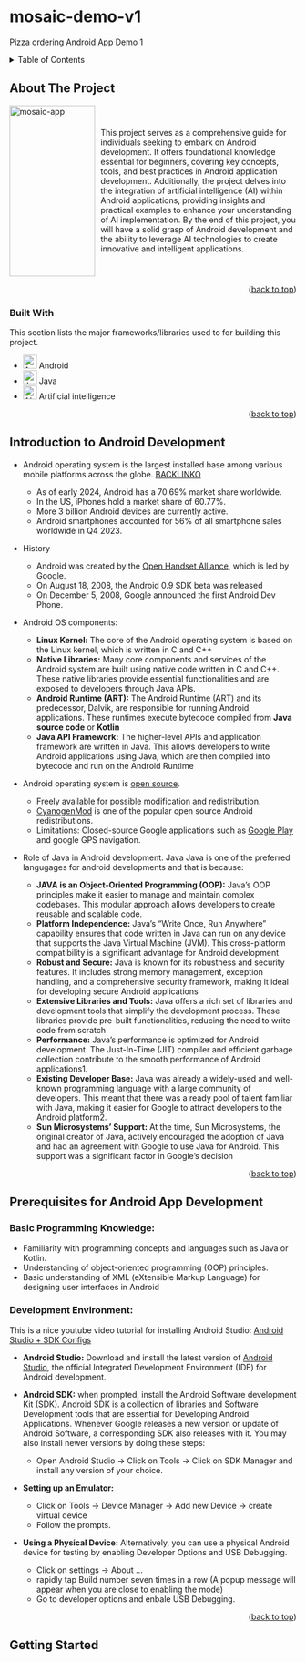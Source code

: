 # mosaic-demo-v1
Pizza ordering Android App Demo 1
<a id="readme-top"></a>
<!-- TABLE OF CONTENTS -->
<details>
  <summary>Table of Contents</summary>
  <ol>
    <li>
      <a href="#about-the-project">About The Project</a>
      <ul>
        <li><a href="#built-with">Built With</a></li>
      </ul>
    </li>
    <li>
      <a href="#introduction-to-android-development">Introduction to Android Development</a>
        <ul>
          <li>What is Android?</li>
          <li>Overview of the Android ecosystem</li>
          <li>The role of Java in Android development</li>
        </ul>
    </li>
    <li>
      <a href="#getting-started">Getting Started</a>
      <ul>
        <li><a href="#prerequisites">Prerequisites</a></li>
        <li><a href="#installation">Installation</a></li>
      </ul>
    </li>
    <li><a href="#usage">Usage</a></li>
    <li><a href="#roadmap">Roadmap</a></li>
    <li><a href="#contributing">Contributing</a></li>
    <li><a href="#license">License</a></li>
    <li><a href="#contact">Contact</a></li>
    <li><a href="#acknowledgments">Acknowledgments</a></li>
  </ol>
</details>

<!-- ABOUT THE PROJECT -->
## About The Project

<div style="display: flex; align-items: center;">
  <img src="https://github.com/user-attachments/assets/b0690db7-545e-4490-8a57-00a8c444b17b" alt="mosaic-app" height="300" width="150" style="margin-right: 10px;"/>
  <p>This project serves as a comprehensive guide for individuals seeking to embark on Android development. It offers foundational knowledge essential for beginners, covering key concepts, tools, and best practices in Android application development. Additionally, the project delves into the integration of artificial intelligence (AI) within Android applications, providing insights and practical examples to enhance your understanding of AI implementation. By the end of this project, you will have a solid grasp of Android development and the ability to leverage AI technologies to create innovative and intelligent applications.</p>
</div>

<p align="right">(<a href="#readme-top">back to top</a>)</p>

### Built With

This section lists the major frameworks/libraries used to for building this project.

* [<img src="https://github.com/user-attachments/assets/c3b4c089-60f2-41dc-90de-16c7a5a29c43" alt="Android" width="24"/>](https://en.wikipedia.org/wiki/Android_software_development) Android
* [<img src="https://github.com/user-attachments/assets/ee76c9f1-dddd-4a48-8110-af76965c1e97" alt="Java" width="24"/>](https://en.wikipedia.org/wiki/Java_programming_language) Java
* [<img src="https://github.com/user-attachments/assets/7ff366e0-e7b1-4ae2-8aa4-a088fa7f499f" alt="AI" width="24"/>](https://en.wikipedia.org/wiki/Artificial_intelligence) Artificial intelligence

<p align="right">(<a href="#readme-top">back to top</a>)</p>

## Introduction to Android Development
- Android operating system is the largest installed base among various mobile platforms across the globe. [BACKLINKO](https://backlinko.com/iphone-vs-android-statistics#)
  * As of early 2024, Android has a 70.69% market share worldwide.
  * In the US, iPhones hold a market share of 60.77%.
  * More 3 billion Android devices are currently active.
  * Android smartphones accounted for 56% of all smartphone sales worldwide in Q4 2023.
    
- History
  * Android was created by the [Open Handset Alliance](https://en.wikipedia.org/wiki/Open_Handset_Alliance), which is led by Google.
  * On August 18, 2008, the Android 0.9 SDK beta was released
  * On December 5, 2008, Google announced the first Android Dev Phone.
    
- Android OS components:
  * __Linux Kernel:__
    The core of the Android operating system is based on the Linux kernel, which is written in C and C++
  * __Native Libraries:__
    Many core components and services of the Android system are built using native code written in C and C++. These native libraries provide essential functionalities and are exposed to developers through Java APIs.
  * __Android Runtime (ART):__
    The Android Runtime (ART) and its predecessor, Dalvik, are responsible for running Android applications. These runtimes execute bytecode compiled from __Java source code__ or __Kotlin__
  * __Java API Framework:__
    The higher-level APIs and application framework are written in Java. This allows developers to write Android applications using Java, which are then compiled into bytecode and run on the Android Runtime
    
- Android operating system is [open source](https://en.wikipedia.org/wiki/Open_source).
  * Freely available for possible modification and redistribution.
  * [CyanogenMod](https://en.wikipedia.org/wiki/CyanogenMod) is one of the popular open source Android redistributions. 
  * Limitations: Closed-source Google applications such as [Google Play](https://en.wikipedia.org/wiki/Google_Play) and google GPS navigation.
  
- Role of Java in Android development.
  Java 
  Java is one of the preferred langugages for android developments and that is because:
  * __JAVA is an Object-Oriented Programming (OOP):__
    Java’s OOP principles make it easier to manage and maintain complex codebases. This modular approach allows developers to create reusable and scalable code.
  * __Platform Independence:__
    Java’s “Write Once, Run Anywhere” capability ensures that code written in Java can run on any device that supports the Java Virtual Machine (JVM). This cross-platform compatibility is a significant advantage for Android development
  * __Robust and Secure:__
    Java is known for its robustness and security features. It includes strong memory management, exception handling, and a comprehensive security framework, making it ideal for developing secure Android applications
  * __Extensive Libraries and Tools:__
    Java offers a rich set of libraries and development tools that simplify the development process. These libraries provide pre-built functionalities, reducing the need to write code from scratch
  * __Performance:__
    Java’s performance is optimized for Android development. The Just-In-Time (JIT) compiler and efficient garbage collection contribute to the smooth performance of Android applications1.
  * __Existing Developer Base:__
    Java was already a widely-used and well-known programming language with a large community of developers. This meant that there was a ready pool of talent familiar with Java, making it easier for Google to attract developers to the Android platform2.
  * __Sun Microsystems’ Support:__
    At the time, Sun Microsystems, the original creator of Java, actively encouraged the adoption of Java and had an agreement with Google to use Java for Android. This support was a significant factor in Google’s decision

<p align="right">(<a href="#readme-top">back to top</a>)</p>

<!-- GETTING STARTED -->
## Prerequisites for Android App Development
### Basic Programming Knowledge:
  * Familiarity with programming concepts and languages such as Java or Kotlin.
  * Understanding of object-oriented programming (OOP) principles.
  * Basic understanding of XML (eXtensible Markup Language) for designing user interfaces in Android

### Development Environment:
  This is a nice youtube video tutorial for installing Android Studio: [Android Studio + SDK Configs](https://www.youtube.com/watch?v=4pCBPbdHARE)
  * __Android Studio:__ Download and install the latest version of [Android Studio](https://developer.android.com/studio?gad_source=1&gbraid=0AAAAAC-IOZlrnNqQZGfEfs8BT0KNNN9rC&gclid=CjwKCAjwreW2BhBhEiwAavLwfOodAVfTgxfGKxwF1xm20wcf83NgQYcQ4crQPx7KyOkW2rQM0TWWFRoCGPQQAvD_BwE&gclsrc=aw.ds), the official Integrated Development Environment (IDE) for Android development.
  * __Android SDK:__ when prompted, install the Android Software development Kit (SDK). Android SDK is a collection of libraries and Software Development tools that are essential for Developing Android Applications. Whenever Google releases a new version or update of Android Software, a corresponding SDK also releases with it. You may also install newer versions by doing these steps:
    - Open Android Studio -> Click on Tools -> Click on SDK Manager and install any version of your choice.
  * __Setting up an Emulator:__
    - Click on Tools -> Device Manager -> Add new Device -> create virtual device
    - Follow the prompts.
   
  * __Using a Physical Device:__
    Alternatively, you can use a physical Android device for testing by enabling Developer Options and USB Debugging.
    - Click on settings -> About ...
    - rapidly tap Build number seven times in a row (A popup message will appear when you are close to enabling the mode)
    - Go to developer options and enbale USB Debugging. 

<p align="right">(<a href="#readme-top">back to top</a>)</p>

<!-- GETTING STARTED -->
## Getting Started


